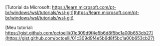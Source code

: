 
[Tutorial da Microsoft: https://learn.microsoft.com/pt-br/windows/wsl/tutorials/wsl-git](https://learn.microsoft.com/pt-br/windows/wsl/tutorials/wsl-git)

[Meu tutorial: https://gist.github.com/octoelli/01c309d9f4e5b6d8f5bc1a00b653cb27](https://gist.github.com/octoelli/01c309d9f4e5b6d8f5bc1a00b653cb27)
